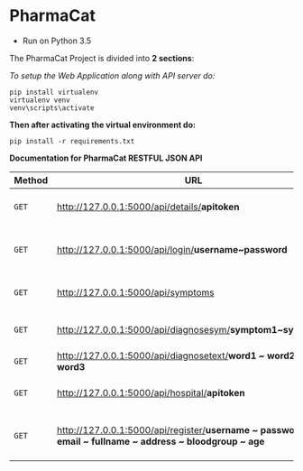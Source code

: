 # PharmaCat

* Run on Python 3.5

The PharmaCat Project is divided into **2 sections**:

*To setup the Web Application along with API server do:*
```
pip install virtualenv
virtualenv venv
venv\scripts\activate
```
**Then after activating the virtual environment do:**
```
pip install -r requirements.txt
```

**Documentation for PharmaCat RESTFUL JSON API**


| Method | URL                                                                | USE                                                     |
| ------ | ------------------------------------------------------------------ | ------------------------------------------------------- |
|  `GET` | http://127.0.0.1:5000/api/details/<b>apitoken</b>                  | Shows your PharmaCat Account Details                    |
|  `GET` | http://127.0.0.1:5000/api/login/<b>username~password</b>           | Generates your PharmaCat API Token upon successful login|
|  `GET` | http://127.0.0.1:5000/api/symptoms                                 | Generates list of all Symptoms in your Database         |
|  `GET` | http://127.0.0.1:5000/api/diagnosesym/<b>symptom1~symptom2</b>    | Diagnoses Disease,Medicine and Specialist               |
|  `GET` | http://127.0.0.1:5000/api/diagnosetext/<b>word1 ~ word2 ~ word3</b>    | Diagnoses Disease                                       |
|  `GET` | http://127.0.0.1:5000/api/hospital/<b>apitoken</b>                 | Generates list of Hospitals near you                      |
|  `GET` | http://127.0.0.1:5000/api/register/<b>username ~ password ~ email ~ fullname ~ address ~ bloodgroup ~ age</b>                 | Registers the Patient in the PharmaCat Database                      |

